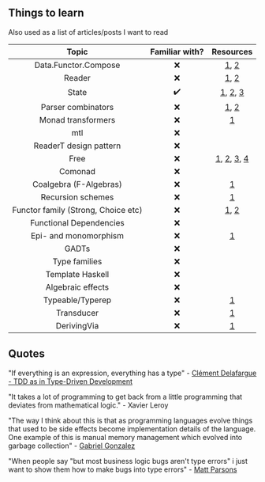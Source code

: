 ## Things to learn

Also used as a list of articles/posts I want to read

| Topic | Familiar with? | Resources |
|:-----:|:-----:| :-----:|
| Data.Functor.Compose | :x: | [1](https://hackage.haskell.org/package/transformers-0.3.0.0/docs/Data-Functor-Compose.html), [2](https://medium.com/@fintan.halpenny/compose-tetris-196b70035aff) |
| Reader | :x: | [1](http://haskellbook.com/), [2](https://blog.ssanj.net/posts/2014-09-23-A-Simple-Reader-Monad-Example.html) |
| State | :heavy_check_mark: | [1](http://haskellbook.com/), [2](https://egghead.io/courses/state-monad-in-javascript), [3](https://blog.bitsrc.io/stateful-monads-in-javascript-part-1-f772ac26195c) |
| Parser combinators | :x: | [1](http://haskellbook.com/), [2](https://gist.github.com/yelouafi/556e5159e869952335e01f6b473c4ec1) |
| Monad transformers | :x: | [1](http://haskellbook.com/) |
| mtl | :x: | |
| ReaderT design pattern | :x: | |
| Free | :x: | [1](http://www.parsonsmatt.org/2017/09/22/what_does_free_buy_us.html), [2](https://www.youtube.com/watch?v=rP_JoHKFNJo), [3](http://www.haskellforall.com/2012/06/you-could-have-invented-free-monads.html), [4](http://www.haskellforall.com/2012/07/purify-code-using-free-monads.html) |
| Comonad | :x: | |
| Coalgebra (F-Algebras) | :x: | [1](https://stackoverflow.com/a/16022059/4709004) |
| Recursion schemes | :x: | [1](https://github.com/passy/awesome-recursion-schemes) |
| Functor family (Strong, Choice etc) | :x: | [1](http://lambdajam.yowconference.com.au/slides/yowlambdajam2017/Wilson-ExtendedFunctoFamily.pdf), [2](https://www.youtube.com/watch?v=IJ_bVVsQhvc) |
| Functional Dependencies | :x: | |
| Epi- and monomorphism | :x: | [1](https://www.johndcook.com/blog/2018/08/25/epi-and-mono/)
| GADTs | :x: | |
| Type families | :x: | |
| Template Haskell | :x: | |
| Algebraic effects | :x: | |
| Typeable/Typerep | :x: | [1](https://sras.me/haskell/what-the-heck-is-typeable.html) |
| Transducer | :x: | [1](https://medium.com/@MimiLiou77/intuitive-transducer-in-javascript-f358d3fe53d) |
| DerivingVia | :x: | [1](https://www.tweag.io/posts/2018-10-04-capability.html)

## Quotes

"If everything is an expression, everything has a type" - [Clément Delafargue - TDD as in Type-Driven Development](https://www.youtube.com/watch?v=H8JXQPCvTw8&t=11m50s)

"It takes a lot of programming to get back from a little programming that deviates from mathematical logic." - Xavier Leroy

"The way I think about this is that as programming languages evolve things that used to be side effects become implementation details of the language.  One example of this is manual memory management which evolved into garbage collection" - [Gabriel Gonzalez](https://twitter.com/GabrielG439/status/1028418658287190017)

"When people say "but most business logic bugs aren't type errors" i just want to show them how to make bugs into type errors" - [Matt Parsons](https://twitter.com/mattoflambda/status/1008735243581288449)

